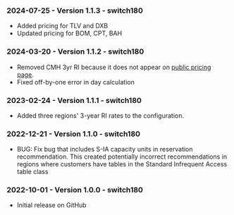 ### 2024-07-25 - Version 1.1.3 - switch180
* Added pricing for TLV and DXB
* Updated pricing for BOM, CPT, BAH

### 2024-03-20 - Version 1.1.2 - switch180
* Removed CMH 3yr RI because it does not appear on [public pricing page](https://aws.amazon.com/dynamodb/pricing/provisioned/).
* Fixed off-by-one error in day calculation

### 2023-02-24 - Version 1.1.1 - switch180
* Added three regions' 3-year RI rates to the configuration.

### 2022-12-21 - Version 1.1.0 - switch180
* BUG: Fix bug that includes S-IA capacity units in reservation recommendation. This created potentially incorrect recommendations in regions where customers have tables in the Standard Infrequent Access table class

### 2022-10-01 - Version 1.0.0 - switch180
* Initial release on GitHub
